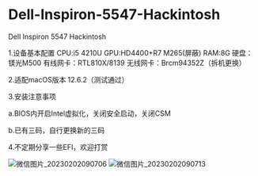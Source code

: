 # Dell-Inspiron-5547-Hackintosh
Dell Inspiron 5547 Hackintosh

1.设备基本配置
  CPU:i5 4210U
  GPU:HD4400+R7 M265(屏蔽)
  RAM:8G
  硬盘：镁光M500
  有线网卡：RTL810X/8139
  无线网卡：Brcm94352Z（拆机更换）
  
2.适配macOS版本 12.6.2（测试通过）

3.安装注意事项
  
  a.BIOS内开启Intel虚拟化，关闭安全启动，关闭CSM
  
  b.已有三码，自行更换新的三码
  

4.不定期分享一些EFI，欢迎打赏

  ![微信图片_20230202090706](https://user-images.githubusercontent.com/30519088/216206195-a3574e99-f38c-4217-b409-7d823727efcc.jpg)
  ![微信图片_20230202090713](https://user-images.githubusercontent.com/30519088/216206208-7e1483a0-165e-47fa-94c5-a32ef25efbb0.jpg)

